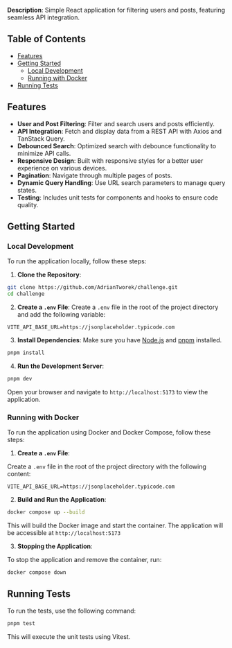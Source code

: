 **Description**: Simple React application for filtering users and posts, featuring seamless API integration.

## Table of Contents

- [Features](#features)
- [Getting Started](#getting-started)
  - [Local Development](#local-development)
  - [Running with Docker](#running-with-docker)
- [Running Tests](#running-tests)

## Features

- **User and Post Filtering**: Filter and search users and posts efficiently.
- **API Integration**: Fetch and display data from a REST API with Axios and TanStack Query.
- **Debounced Search**: Optimized search with debounce functionality to minimize API calls.
- **Responsive Design**: Built with responsive styles for a better user experience on various devices.
- **Pagination**: Navigate through multiple pages of posts.
- **Dynamic Query Handling**: Use URL search parameters to manage query states.
- **Testing**: Includes unit tests for components and hooks to ensure code quality.

## Getting Started

### Local Development

To run the application locally, follow these steps:

1. **Clone the Repository**:

```bash
git clone https://github.com/AdrianTworek/challenge.git
cd challenge
```

2. **Create a `.env` File**:
   Create a `.env` file in the root of the project directory and add the following variable:

```env
VITE_API_BASE_URL=https://jsonplaceholder.typicode.com
```

3. **Install Dependencies**:
   Make sure you have [Node.js](https://nodejs.org/) and [pnpm](https://pnpm.io/) installed.

```bash
pnpm install
```

4. **Run the Development Server**:

```bash
pnpm dev
```

Open your browser and navigate to `http://localhost:5173` to view the application.

### Running with Docker

To run the application using Docker and Docker Compose, follow these steps:

1. **Create a `.env` File**:

Create a `.env` file in the root of the project directory with the following content:

```env
VITE_API_BASE_URL=https://jsonplaceholder.typicode.com
```

2. **Build and Run the Application**:

```bash
docker compose up --build
```

This will build the Docker image and start the container. The application will be accessible at `http://localhost:5173`

3. **Stopping the Application**:

To stop the application and remove the container, run:

```bash
docker compose down
```

## Running Tests

To run the tests, use the following command:

```bash
pnpm test
```

This will execute the unit tests using Vitest.
